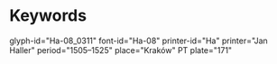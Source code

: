 # Keywords
glyph-id="Ha-08_0311"
font-id="Ha-08"
printer-id="Ha"
printer="Jan Haller"
period="1505–1525"
place="Kraków"
PT plate="171"
